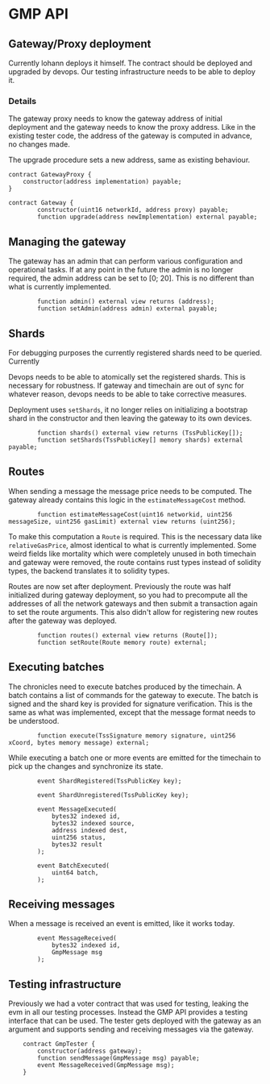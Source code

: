 # GMP API

## Gateway/Proxy deployment

Currently lohann deploys it himself. The contract should be deployed and
upgraded by devops. Our testing infrastructure needs to be able to deploy
it.

### Details

The gateway proxy needs to know the gateway address of initial deployment
and the gateway needs to know the proxy address. Like in the existing tester
code, the address of the gateway is computed in advance, no changes made.

The upgrade procedure sets a new address, same as existing behaviour.

```
contract GatewayProxy {
	constructor(address implementation) payable;
}

contract Gateway {
		constructor(uint16 networkId, address proxy) payable;
		function upgrade(address newImplementation) external payable;
```

## Managing the gateway

The gateway has an admin that can perform various configuration and operational
tasks. If at any point in the future the admin is no longer required, the admin
address can be set to [0; 20]. This is no different than what is currently
implemented.

```
		function admin() external view returns (address);
		function setAdmin(address admin) external payable;
```

## Shards

For debugging purposes the currently registered shards need to be queried.
Currently

Devops needs to be able to atomically set the registered shards. This is
necessary for robustness. If gateway and timechain are out of sync for whatever
reason, devops needs to be able to take corrective measures.

Deployment uses `setShards`, it no longer relies on initializing a bootstrap
shard in the constructor and then leaving the gateway to its own devices.

```
		function shards() external view returns (TssPublicKey[]);
		function setShards(TssPublicKey[] memory shards) external payable;
```

## Routes

When sending a message the message price needs to be computed. The gateway
already contains this logic in the `estimateMessageCost` method.

```
		function estimateMessageCost(uint16 networkid, uint256 messageSize, uint256 gasLimit) external view returns (uint256);
```

To make this computation a `Route` is required. This is the necessary data like
`relativeGasPrice`, almost identical to what is currently implemented. Some weird
fields like mortality which were completely unused in both timechain and gateway
were removed, the route contains rust types instead of solidity types, the backend
translates it to solidity types.


Routes are now set after deployment. Previously the route was half initialized
during gateway deployment, so you had to precompute all the addresses of all
the network gateways and then submit a transaction again to set the route arguments.
This also didn't allow for registering new routes after the gateway was deployed.

```
		function routes() external view returns (Route[]);
		function setRoute(Route memory route) external;
```

## Executing batches

The chronicles need to execute batches produced by the timechain. A batch contains a
list of commands for the gateway to execute. The batch is signed and the shard key is
provided for signature verification. This is the same as what was implemented, except
that the message format needs to be understood.

```
		function execute(TssSignature memory signature, uint256 xCoord, bytes memory message) external;
```

While executing a batch one or more events are emitted for the timechain to pick up the
changes and synchronize its state.

```
		event ShardRegistered(TssPublicKey key);

		event ShardUnregistered(TssPublicKey key);

		event MessageExecuted(
			bytes32 indexed id,
			bytes32 indexed source,
			address indexed dest,
			uint256 status,
			bytes32 result
		);

		event BatchExecuted(
			uint64 batch,
		);
```

## Receiving messages

When a message is received an event is emitted, like it works today.

```
		event MessageReceived(
			bytes32 indexed id,
			GmpMessage msg
		);
```

## Testing infrastructure

Previously we had a voter contract that was used for testing, leaking the evm in all
our testing processes. Instead the GMP API provides a testing interface that can be
used. The tester gets deployed with the gateway as an argument and supports sending
and receiving messages via the gateway.

```
	contract GmpTester {
		constructor(address gateway);
		function sendMessage(GmpMessage msg) payable;
		event MessageReceived(GmpMessage msg);
	}
```
